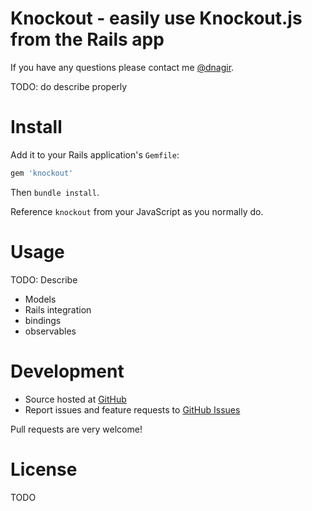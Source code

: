 # Knockout - easily use Knockout.js from the Rails app

If you have any questions please contact me [@dnagir](http://www.ApproachE.com).

TODO: do describe properly

# Install

Add it to your Rails application's `Gemfile`:

```ruby
gem 'knockout'
```

Then `bundle install`.

Reference `knockout` from your JavaScript as you normally do.


# Usage

TODO: Describe

- Models
- Rails integration
- bindings
- observables


# Development

- Source hosted at [GitHub](https://github.com/dnagir/knockout)
- Report issues and feature requests to [GitHub Issues](https://github.com/dnagir/knockout/issues)

Pull requests are very welcome!

# License

TODO
